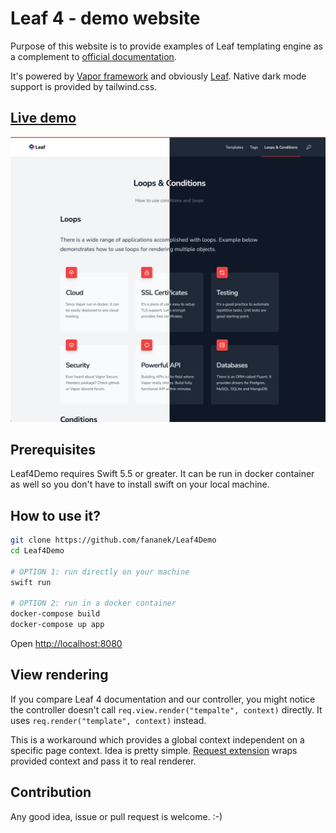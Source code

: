 # Leaf 4 - demo website

Purpose of this website is to provide examples of Leaf templating engine as a complement to [official documentation](https://docs.vapor.codes/4.0/leaf/getting-started).

It's powered by [Vapor framework](https://vapor.codes) and obviously [Leaf](https://github.com/vapor/leaf). Native dark mode support is provided by tailwind.css.

## [Live demo](https://leaf4demo.herokuapp.com)

![Leaf4Demo screenshot](Leaf4Demo_screenshot.png)

## Prerequisites

Leaf4Demo requires Swift 5.5 or greater. It can be run in docker container as well so you don't have to install swift on your local machine.

## How to use it?

```bash
git clone https://github.com/fananek/Leaf4Demo
cd Leaf4Demo

# OPTION 1: run directly on your machine
swift run

# OPTION 2: run in a docker container
docker-compose build
docker-compose up app
```

Open [http://localhost:8080](http://localhost:8080)

## View rendering
If you compare Leaf 4 documentation and our controller, you might notice the controller doesn't call `req.view.render("tempalte", context)` directly. It uses `req.render("template", context)` instead.

This is a workaround which provides a global context independent on a specific page context. Idea is pretty simple. [Request extension](https://github.com/fananek/Leaf4Demo/blob/master/Sources/App/Extensions/Request%2BRender.swift) wraps provided context and pass it to real renderer.

## Contribution
Any good idea, issue or pull request is welcome. :-)
